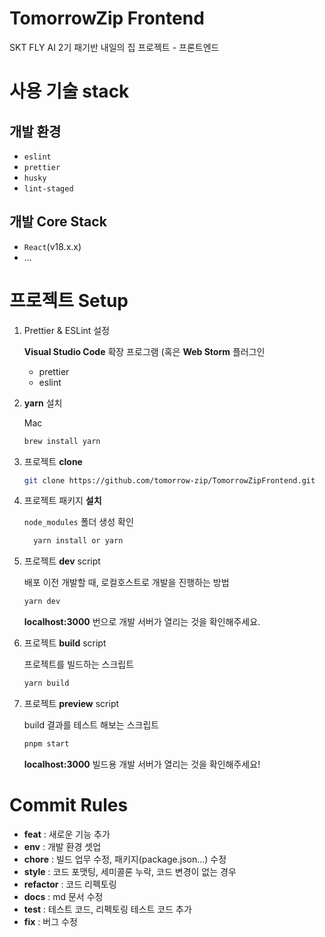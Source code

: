 # TomorrowZip Frontend

SKT FLY AI 2기 패기반 내일의 집 프로젝트 - 프론트엔드

# 사용 기술 stack

## 개발 환경

-   `eslint`
-   `prettier`
-   `husky`
-   `lint-staged`

## 개발 Core Stack

-   `React`(v18.x.x)
-   ...

# 프로젝트 Setup

1. Prettier & ESLint 설정

    **Visual Studio Code** 확장 프로그램 (혹은 **Web Storm** 플러그인

    - prettier
    - eslint

2. **yarn** 설치

    Mac

    ```bash
    brew install yarn
    ```

3. 프로젝트 **clone**

    ```bash
    git clone https://github.com/tomorrow-zip/TomorrowZipFrontend.git
    ```

4. 프로젝트 패키지 **설치**

    `node_modules` 폴더 생성 확인

    ```bash
      yarn install or yarn
    ```

5. 프로젝트 **dev** script

    배포 이전 개발할 때, 로컬호스트로 개발을 진행하는 방법

    ```bash
    yarn dev
    ```

    **localhost:3000** 번으로 개발 서버가 열리는 것을 확인해주세요.

6. 프로젝트 **build** script

    프로젝트를 빌드하는 스크립트

    ```bash
    yarn build
    ```

7. 프로젝트 **preview** script

    build 결과를 테스트 해보는 스크립트

    ```bash
    pnpm start
    ```

    **localhost:3000** 빌드용 개발 서버가 열리는 것을 확인해주세요!

# Commit Rules

-   **feat** : 새로운 기능 추가
-   **env** : 개발 환경 셋업
-   **chore** : 빌드 업무 수정, 패키지(package.json...) 수정
-   **style** : 코드 포맷팅, 세미콜론 누락, 코드 변경이 없는 경우
-   **refactor** : 코드 리펙토링
-   **docs** : md 문서 수정
-   **test** : 테스트 코드, 리펙토링 테스트 코드 추가
-   **fix** : 버그 수정
